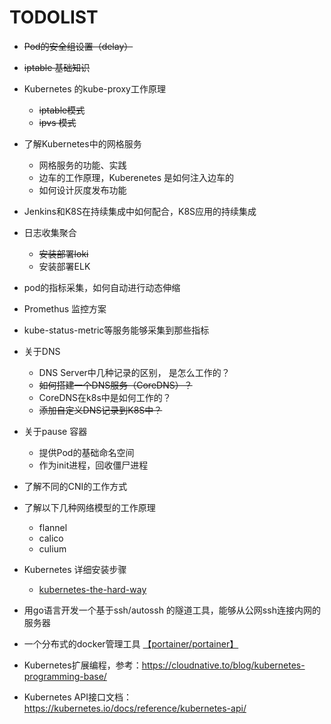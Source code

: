 # TODOLIST

- ~~Pod的安全组设置（delay）~~
- ~~iptable 基础知识~~
- Kubernetes 的kube-proxy工作原理
    - ~~iptable模式~~
    - ~~ipvs 模式~~
- 了解Kubernetes中的网格服务
  
    - 网格服务的功能、实践
    - 边车的工作原理，Kuberenetes 是如何注入边车的
    - 如何设计灰度发布功能
- Jenkins和K8S在持续集成中如何配合，K8S应用的持续集成
- 日志收集聚合

    - ~~安装部署loki~~ 
    - 安装部署ELK
- pod的指标采集，如何自动进行动态伸缩
- Promethus 监控方案
- kube-status-metric等服务能够采集到那些指标
- 关于DNS
    - DNS Server中几种记录的区别， 是怎么工作的？
    - ~~如何搭建一个DNS服务（CoreDNS）？~~
    - CoreDNS在k8s中是如何工作的？
    - ~~添加自定义DNS记录到K8S中？~~
- 关于pause 容器

    - 提供Pod的基础命名空间
    - 作为init进程，回收僵尸进程
- 了解不同的CNI的工作方式 
- 了解以下几种网络模型的工作原理
  
    - flannel
    - calico
    - culium
- Kubernetes 详细安装步骤

    - [kubernetes-the-hard-way](https://github.com/kelseyhightower/kubernetes-the-hard-way)
- 用go语言开发一个基于ssh/autossh 的隧道工具，能够从公网ssh连接内网的服务器
- 一个分布式的docker管理工具 [【portainer/portainer】](https://github.com/portainer/portainer)

- Kubernetes扩展编程，参考：https://cloudnative.to/blog/kubernetes-programming-base/

- Kubernetes API接口文档：https://kubernetes.io/docs/reference/kubernetes-api/